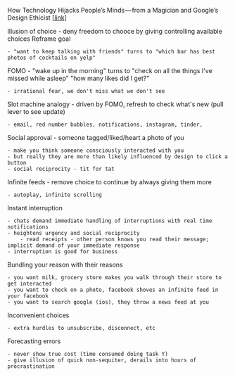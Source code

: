 

How Technology Hijacks People’s Minds — from a Magician and Google’s Design Ethicist 
[[link]](http://www.tristanharris.com/2016/05/how-technology-hijacks-peoples-minds%E2%80%8A-%E2%80%8Afrom-a-magician-and-googles-design-ethicist/)

Illusion of choice - deny freedom to chooce by giving controlling available choices
Reframe goal 

    - "want to keep talking with friends" turns to "which bar has best photos of cocktails on yelp"

FOMO - "wake up in the morning" turns to "check on all the things I've missed while asleep" "how many likes did I get?"

    - irrational fear, we don't miss what we don't see

Slot machine analogy - driven by FOMO, refresh to check what's new (pull lever to see update)

    - email, red number bubbles, notifications, instagram, tinder, 

Social approval - someone tagged/liked/heart a photo of you

    - make you think someone consciously interacted with you
    - but really they are more than likely influenced by design to click a button
    - social reciprocity - tit for tat

Infinite feeds - remove choice to continue by always giving them more

    - autoplay, infinite scrolling

Instant interruption

    - chats demand immediate handling of interruptions with real time notifications
    - heightens urgency and social reciprocity
        - read receipts - other person knows you read their message; implicit demand of your immediate response
    - interruption is good for business

Bundling your reason with their reasons

    - you want milk, grocery store makes you walk through their store to get interacted
    - you want to check on a photo, facebook shoves an infinite feed in your facebook
    - you want to search google (ios), they throw a news feed at you

Inconvenient choices

    - extra hurdles to unsubscribe, disconnect, etc

Forecasting errors

    - never show true cost (time consumed doing task Y)
    - give illusion of quick non-sequiter, derails into hours of procrastination
